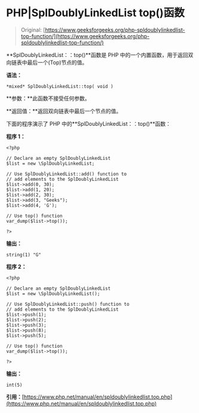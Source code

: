 # PHP|SplDoublyLinkedList top()函数

> Original: [https://www.geeksforgeeks.org/php-spldoublylinkedlist-top-function/](https://www.geeksforgeeks.org/php-spldoublylinkedlist-top-function/)

**SplDoublyLinkedList：：top()**函数是 PHP 中的一个内置函数，用于返回双向链表中最后一个(Top)节点的值。

**语法：**

```
*mixed* SplDoublyLinkedList::top( void )
```

**参数：**此函数不接受任何参数。

**返回值：**返回双向链表中最后一个节点的值。

下面的程序演示了 PHP 中的**SplDoublyLinkedList：：top()**函数：

**程序 1：**

```
<?php 

// Declare an empty SplDoublyLinkedList
$list = new \SplDoublyLinkedList;

// Use SplDoublyLinkedList::add() function to 
// add elements to the SplDoublyLinkedList
$list->add(0, 30);
$list->add(1, 20);
$list->add(2, 30);
$list->add(3, "Geeks");
$list->add(4, 'G');

// Use top() function
var_dump($list->top());

?> 
```

**输出：**

```
string(1) "G"

```

**程序 2：**

```
<?php 

// Declare an empty SplDoublyLinkedList
$list = new \SplDoublyLinkedList();

// Use SplDoublyLinkedList::push() function to 
// add elements to the SplDoublyLinkedList
$list->push(1);
$list->push(2);
$list->push(3);
$list->push(8);
$list->push(5);

// Use top() function
var_dump($list->top());

?> 
```

**输出：**

```
int(5)

```

**引用：**[https://www.php.net/manual/en/spldoublylinkedlist.top.php](https://www.php.net/manual/en/spldoublylinkedlist.top.php)